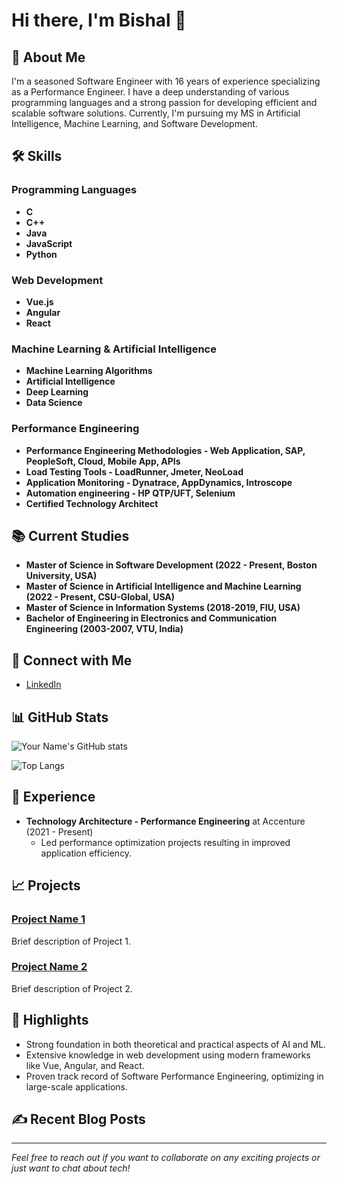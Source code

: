 

<!--
**bishalgoutam/bishalgoutam** is a ✨ _special_ ✨ repository because its `README.md` (this file) appears on your GitHub profile.

Here are some ideas to get you started:

- 🔭 I’m currently working on ...
- 🌱 I’m currently learning ...
- 👯 I’m looking to collaborate on ...
- 🤔 I’m looking for help with ...
- 💬 Ask me about ...
- 📫 How to reach me: ...
- 😄 Pronouns: ...
- ⚡ Fun fact: ...
-->

# Hi there, I'm Bishal 👋

## 🚀 About Me
I'm a seasoned Software Engineer with 16 years of experience specializing as a Performance Engineer. I have a deep understanding of various programming languages and a strong passion for developing efficient and scalable software solutions. Currently, I'm pursuing my MS in Artificial Intelligence, Machine Learning, and Software Development.

## 🛠 Skills

### Programming Languages
- **C**
- **C++**
- **Java**
- **JavaScript**
- **Python**

### Web Development
- **Vue.js**
- **Angular**
- **React**

### Machine Learning & Artificial Intelligence
- **Machine Learning Algorithms**
- **Artificial Intelligence**
- **Deep Learning**
- **Data Science**  

### Performance Engineering
- **Performance Engineering Methodologies - Web Application, SAP, PeopleSoft, Cloud, Mobile App, APIs**
- **Load Testing Tools - LoadRunner, Jmeter, NeoLoad**
- **Application Monitoring - Dynatrace, AppDynamics, Introscope**
- **Automation engineering - HP QTP/UFT, Selenium**
- **Certified Technology Architect**
  
## 📚 Current Studies
- **Master of Science in Software Development (2022 - Present, Boston University, USA)**
- **Master of Science in Artificial Intelligence and Machine Learning (2022 - Present, CSU-Global, USA)**
- **Master of Science in Information Systems (2018-2019, FIU, USA)**
- **Bachelor of Engineering in Electronics and Communication Engineering (2003-2007, VTU, India)**

## 🔗 Connect with Me
- [LinkedIn]([https://www.linkedin.com/in/your-profile](https://www.linkedin.com/in/bishal-goutam-9139451a/))

## 📊 GitHub Stats
![Your Name's GitHub stats](https://github-readme-stats.vercel.app/api?username=your-github-username&show_icons=true&theme=radical)

![Top Langs](https://github-readme-stats.vercel.app/api/top-langs/?username=your-github-username&layout=compact&theme=radical)

## 💼 Experience
- **Technology Architecture - Performance Engineering** at Accenture (2021 - Present)
  - Led performance optimization projects resulting in improved application efficiency.

## 📈 Projects
### [Project Name 1](https://github.com/your-github-username/project1)
Brief description of Project 1.

### [Project Name 2](https://github.com/your-github-username/project2)
Brief description of Project 2.

## 🌟 Highlights
- Strong foundation in both theoretical and practical aspects of AI and ML.
- Extensive knowledge in web development using modern frameworks like Vue, Angular, and React.
- Proven track record of Software Performance Engineering, optimizing in large-scale applications.

## ✍️ Recent Blog Posts
---

*Feel free to reach out if you want to collaborate on any exciting projects or just want to chat about tech!*

